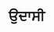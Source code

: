 ---
title: "ਉਦਾਸੀ"
punjabiTitle: "ਉਦਾਸੀ"
introductionEn: "Depression is a common but serious mood disorder that causes a persistent feeling of sadness and loss of interest."
introductionPu: "ਉਦਾਸੀ ਇੱਕ ਆਮ ਪਰ ਗੰਭੀਰ ਮੂਡ ਵਿਕਾਰ ਹੈ ਜੋ ਲਗਾਤਾਰ ਉਦਾਸੀ ਅਤੇ ਦਿਲਚਸਪੀ ਗੁਆਉਣ ਦੀ ਭਾਵਨਾ ਦਾ ਕਾਰਨ ਬਣਦਾ ਹੈ।"
summaryEn: "Understanding persistent sadness and finding hope through Gurbani"
summaryPu: "ਗੁਰਬਾਣੀ ਰਾਹੀਂ ਲਗਾਤਾਰ ਉਦਾਸੀ ਨੂੰ ਸਮਝਣਾ ਅਤੇ ਉਮੀਦ ਲੱਭਣਾ"
whatIsPu: "ਉਦਾਸੀ ਕੀ ਹੈ?"
whatIsContentEn: "Depression affects how you feel, think, and behave and can lead to a variety of emotional and physical problems. You may have trouble doing normal day-to-day activities, and sometimes you may feel as if life isn't worth living. It is more than just a bout of the blues; it is a medical illness that requires understanding and care."
whatIsContentPu: "ਉਦਾਸੀ ਤੁਹਾਡੇ ਮਹਿਸੂਸ ਕਰਨ, ਸੋਚਣ ਅਤੇ ਵਿਵਹਾਰ ਨੂੰ ਪ੍ਰਭਾਵਿਤ ਕਰਦੀ ਹੈ ਅਤੇ ਕਈ ਤਰ੍ਹਾਂ ਦੀਆਂ ਭਾਵਨਾਤਮਕ ਅਤੇ ਸਰੀਰਕ ਸਮੱਸਿਆਵਾਂ ਦਾ ਕਾਰਨ ਬਣ ਸਕਦੀ ਹੈ। ਤੁਹਾਨੂੰ ਰੋਜ਼ਾਨਾ ਦੇ ਕੰਮ ਕਰਨ ਵਿੱਚ ਮੁਸ਼ਕਲ ਹੋ ਸਕਦੀ ਹੈ, ਅਤੇ ਕਈ ਵਾਰ ਤੁਸੀਂ ਮਹਿਸੂਸ ਕਰ ਸਕਦੇ ਹੋ ਕਿ ਜੀਵਨ ਜਿਉਣ ਯੋਗ ਨਹੀਂ ਹੈ। ਇਹ ਸਿਰਫ਼ ਨਿਰਾਸ਼ਾ ਦਾ ਦੌਰ ਨਹੀਂ ਹੈ; ਇਹ ਇੱਕ ਡਾਕਟਰੀ ਬਿਮਾਰੀ ਹੈ ਜਿਸ ਨੂੰ ਸਮਝ ਅਤੇ ਦੇਖਭਾਲ ਦੀ ਲੋੜ ਹੁੰਦੀ ਹੈ।"
gurbaniIntegrationEn: "In Sikhi, the mind (mun) is seen as both the source of suffering and the key to liberation. When feelings of deep sadness take over, Gurbani reminds us to turn towards Naam Simran (meditation on the Divine Name) and Sangat (holy congregation) to find stability. The practice of Seva (selfless service) can also restore a sense of purpose and connection, lifting the spirit from despair."
gurbaniIntegrationPu: "ਸਿੱਖੀ ਵਿੱਚ, ਮਨ (ਮੁਨ) ਨੂੰ ਦੁੱਖ ਦਾ ਸਰੋਤ ਅਤੇ ਮੁਕਤੀ ਦੀ ਕੁੰਜੀ ਦੋਵੇਂ ਮੰਨਿਆ ਜਾਂਦਾ ਹੈ। ਜਦੋਂ ਡੂੰਘੀ ਉਦਾਸੀ ਦੀਆਂ ਭਾਵਨਾਵਾਂ ਹਾਵੀ ਹੋ ਜਾਂਦੀਆਂ ਹਨ, ਤਾਂ ਗੁਰਬਾਣੀ ਸਾਨੂੰ ਸਥਿਰਤਾ ਲੱਭਣ ਲਈ ਨਾਮ ਸਿਮਰਨ (ਰੱਬੀ ਨਾਮ ਦਾ ਸਿਮਰਨ) ਅਤੇ ਸੰਗਤ (ਪਵਿੱਤਰ ਸੰਗਤ) ਵੱਲ ਮੁੜਨ ਦੀ ਯਾਦ ਦਿਵਾਉਂਦੀ ਹੈ। ਸੇਵਾ (ਨਿਰਸਵਾਰਥ ਸੇਵਾ) ਦਾ ਅਭਿਆਸ ਵੀ ਉਦੇਸ਼ ਅਤੇ ਸਬੰਧ ਦੀ ਭਾਵਨਾ ਨੂੰ ਬਹਾਲ ਕਰ ਸਕਦਾ ਹੈ, ਨਿਰਾਸ਼ਾ ਤੋਂ ਆਤਮਾ ਨੂੰ ਉੱਚਾ ਚੁੱਕ ਸਕਦਾ ਹੈ।"
shabads:
  - gurmukhi: "ਗੁਰਮੁਖਿ ਮਿਲਿ ਰਹੈ ਸੋ ਜਨੁ ਸੋਭਾ ਪਾਵੈ ॥"
    romanized: "Gurmukh mil rehai so jan sobhaa paavai."
    translation: "One who remains united with the Gurmukh obtains glory."
    relevanceEn: "This emphasizes the healing power of Sangat (community). Isolating oneself is common in depression, but connecting with a spiritual community provides strength and reduces feelings of loneliness."
    relevancePu: "ਇਹ ਸੰਗਤ (ਭਾਈਚਾਰੇ) ਦੀ ਇਲਾਜ ਸ਼ਕਤੀ 'ਤੇ ਜ਼ੋਰ ਦਿੰਦਾ ਹੈ। ਉਦਾਸੀ ਵਿੱਚ ਆਪਣੇ ਆਪ ਨੂੰ ਅਲੱਗ ਕਰਨਾ ਆਮ ਹੈ, ਪਰ ਇੱਕ ਅਧਿਆਤਮਿਕ ਭਾਈਚਾਰੇ ਨਾਲ ਜੁੜਨਾ ਤਾਕਤ ਪ੍ਰਦਾਨ ਕਰਦਾ ਹੈ ਅਤੇ ਇਕੱਲੇਪਣ ਦੀਆਂ ਭਾਵਨਾਵਾਂ ਨੂੰ ਘਟਾਉਂਦਾ ਹੈ।"
  - gurmukhi: "ਮਨ ਤੂੰ ਜੋਤਿ ਸਰੂਪੁ ਹੈ ਆਪਣਾ ਮੂਲੁ ਪਛਾਣੁ ॥"
    romanized: "Man toon jot saroop hai aapna mool pachhaan."
    translation: "O my mind, you are the embodiment of the Divine Light - recognize your own origin."
    relevanceEn: "This is a powerful reminder of our inherent divine nature. Depression can cloud self-worth, and this shabad helps reconnect an individual to their intrinsic value and light."
    relevancePu: "ਇਹ ਸਾਡੇ ਅੰਦਰੂਨੀ ਬ੍ਰਹਮ ਸੁਭਾਅ ਦੀ ਇੱਕ ਸ਼ਕਤੀਸ਼ਾਲੀ ਯਾਦ ਦਿਵਾਉਂਦਾ ਹੈ। ਉਦਾਸੀ ਸਵੈ-ਮਾਣ ਨੂੰ ਧੁੰਦਲਾ ਕਰ ਸਕਦੀ ਹੈ, ਅਤੇ ਇਹ ਸ਼ਬਦ ਇੱਕ ਵਿਅਕਤੀ ਨੂੰ ਉਨ੍ਹਾਂ ਦੇ ਅੰਦਰੂਨੀ ਮੁੱਲ ਅਤੇ ਪ੍ਰਕਾਸ਼ ਨਾਲ ਦੁਬਾਰਾ ਜੋੜਨ ਵਿੱਚ ਮਦਦ ਕਰਦਾ ਹੈ।"
sikhTeachingsEn: "Sikhi offers a profound framework for understanding and navigating mental health challenges. The concept of 'Man Jeetai Jag Jeet' (conquering the mind is conquering the world) highlights the importance of inner discipline and self-mastery. Through Gurbani, we learn to cultivate virtues like contentment (Santokh), humility (Nimrata), and compassion (Daya), which are essential for mental well-being. The teachings emphasize that true happiness (Sukh) comes from within, through connection with the Divine, rather than external pursuits."
sikhTeachingsPu: "ਸਿੱਖੀ ਮਾਨਸਿਕ ਸਿਹਤ ਚੁਣੌਤੀਆਂ ਨੂੰ ਸਮਝਣ ਅਤੇ ਨੈਵੀਗੇਟ ਕਰਨ ਲਈ ਇੱਕ ਡੂੰਘਾ ਢਾਂਚਾ ਪ੍ਰਦਾਨ ਕਰਦੀ ਹੈ। 'ਮਨ ਜੀਤੈ ਜਗ ਜੀਤ' (ਮਨ ਨੂੰ ਜਿੱਤਣਾ ਸੰਸਾਰ ਨੂੰ ਜਿੱਤਣਾ ਹੈ) ਦਾ ਸੰਕਲਪ ਅੰਦਰੂਨੀ ਅਨੁਸ਼ਾਸਨ ਅਤੇ ਸਵੈ-ਨਿਯੰਤਰਣ ਦੀ ਮਹੱਤਵਪੂਰਨਤਾ ਨੂੰ ਉਜਾਗਰ ਕਰਦਾ ਹੈ। ਗੁਰਬਾਣੀ ਰਾਹੀਂ, ਅਸੀਂ ਸੰਤੋਖ (ਸੰਤੁਸ਼ਟੀ), ਨਿਮਰਤਾ (ਨਿਮਰਤਾ), ਅਤੇ ਦਇਆ (ਦਇਆ) ਵਰਗੇ ਗੁਣਾਂ ਨੂੰ ਪੈਦਾ ਕਰਨਾ ਸਿੱਖਦੇ ਹਾਂ, ਜੋ ਮਾਨਸਿਕ ਤੰਦਰੁਸਤੀ ਲਈ ਜ਼ਰੂਰੀ ਹਨ। ਸਿੱਖਿਆਵਾਂ ਇਸ ਗੱਲ 'ਤੇ ਜ਼ੋਰ ਦਿੰਦੀਆਂ ਹਨ ਕਿ ਸੱਚੀ ਖੁਸ਼ੀ (ਸੁਖ) ਅੰਦਰੋਂ ਆਉਂਦੀ ਹੈ, ਰੱਬੀ ਨਾਲ ਜੁੜਨ ਦੁਆਰਾ, ਨਾ ਕਿ ਬਾਹਰੀ ਪ੍ਰਾਪਤੀਆਂ ਦੁਆਰਾ।"
communityCulturalEn: "The Sikh community, or Sangat, plays a vital role in supporting mental well-being. Connecting with Sangat provides a sense of belonging, reduces isolation, and offers a supportive environment for sharing experiences and seeking guidance. However, cultural stigma around mental health can sometimes prevent individuals from seeking help. It's important to foster open conversations and encourage a compassionate approach within the community, emphasizing that seeking help is a sign of strength and aligns with Sikh values of mutual support and care."
communityCulturalPu: "ਸਿੱਖ ਭਾਈਚਾਰਾ, ਜਾਂ ਸੰਗਤ, ਮਾਨਸਿਕ ਤੰਦਰੁਸਤੀ ਦਾ ਸਮਰਥਨ ਕਰਨ ਵਿੱਚ ਇੱਕ ਮਹੱਤਵਪੂਰਨ ਭੂਮਿਕਾ ਨਿਭਾਉਂਦਾ ਹੈ। ਸੰਗਤ ਨਾਲ ਜੁੜਨਾ ਸਬੰਧ ਦੀ ਭਾਵਨਾ ਪ੍ਰਦਾਨ ਕਰਦਾ ਹੈ, ਇਕੱਲਤਾ ਨੂੰ ਘਟਾਉਂਦਾ ਹੈ, ਅਤੇ ਅਨੁਭਵਾਂ ਨੂੰ ਸਾਂਝਾ ਕਰਨ ਅਤੇ ਮਾਰਗਦਰਸ਼ਨ ਪ੍ਰਾਪਤ ਕਰਨ ਲਈ ਇੱਕ ਸਹਾਇਕ ਵਾਤਾਵਰਣ ਪ੍ਰਦਾਨ ਕਰਦਾ ਹੈ। ਹਾਲਾਂਕਿ, ਮਾਨਸਿਕ ਸਿਹਤ ਬਾਰੇ ਸੱਭਿਆਚਾਰਕ ਕਲੰਕ ਕਈ ਵਾਰ ਵਿਅਕਤੀਆਂ ਨੂੰ ਮਦਦ ਲੈਣ ਤੋਂ ਰੋਕ ਸਕਦਾ ਹੈ। ਭਾਈਚਾਰੇ ਦੇ ਅੰਦਰ ਖੁੱਲ੍ਹੀਆਂ ਗੱਲਬਾਤਾਂ ਨੂੰ ਉਤਸ਼ਾਹਿਤ ਕਰਨਾ ਅਤੇ ਇੱਕ ਦਇਆਵਾਨ ਪਹੁੰਚ ਨੂੰ ਉਤਸ਼ਾਹਿਤ ਕਰਨਾ ਮਹੱਤਵਪੂਰਨ ਹੈ, ਇਸ ਗੱਲ 'ਤੇ ਜ਼ੋਰ ਦਿੰਦੇ ਹੋਏ ਕਿ ਮਦਦ ਮੰਗਣਾ ਤਾਕਤ ਦੀ ਨਿਸ਼ਾਨੀ ਹੈ ਅਤੇ ਆਪਸੀ ਸਹਾਇਤਾ ਅਤੇ ਦੇਖਭਾਲ ਦੇ ਸਿੱਖ ਮੁੱਲਾਂ ਨਾਲ ਮੇਲ ਖਾਂਦਾ ਹੈ।"
practicalSikhPracticesEn:
  - "Naam Simran: Daily meditation on the Divine Name to calm the mind and connect with inner peace."
  - "Sangat: Actively participate in the holy congregation for community support and spiritual upliftment."
  - "Seva: Engage in selfless service to foster a sense of purpose and reduce self-focus."
  - "Gurbani Recitation/Listening: Find solace and guidance in the sacred verses of Guru Granth Sahib."
  - "Chardi Kala: Cultivate an optimistic outlook, facing challenges with courage and faith."
practicalSikhPracticesPu:
  - "ਨਾਮ ਸਿਮਰਨ: ਮਨ ਨੂੰ ਸ਼ਾਂਤ ਕਰਨ ਅਤੇ ਅੰਦਰੂਨੀ ਸ਼ਾਂਤੀ ਨਾਲ ਜੁੜਨ ਲਈ ਰੱਬੀ ਨਾਮ ਦਾ ਰੋਜ਼ਾਨਾ ਸਿਮਰਨ।"
  - "ਸੰਗਤ: ਭਾਈਚਾਰਕ ਸਹਾਇਤਾ ਅਤੇ ਅਧਿਆਤਮਿਕ ਉੱਨਤੀ ਲਈ ਪਵਿੱਤਰ ਸੰਗਤ ਵਿੱਚ ਸਰਗਰਮੀ ਨਾਲ ਹਿੱਸਾ ਲਓ।"
  - "ਸੇਵਾ: ਉਦੇਸ਼ ਦੀ ਭਾਵਨਾ ਪੈਦਾ ਕਰਨ ਅਤੇ ਸਵੈ-ਕੇਂਦਰਿਤਤਾ ਨੂੰ ਘਟਾਉਣ ਲਈ ਨਿਰਸਵਾਰਥ ਸੇਵਾ ਵਿੱਚ ਸ਼ਾਮਲ ਹੋਵੋ।"
  - "ਗੁਰਬਾਣੀ ਪਾਠ/ਸੁਣਨਾ: ਗੁਰੂ ਗ੍ਰੰਥ ਸਾਹਿਬ ਦੇ ਪਵਿੱਤਰ ਸ਼ਬਦਾਂ ਵਿੱਚ ਸ਼ਾਂਤੀ ਅਤੇ ਮਾਰਗਦਰਸ਼ਨ ਲੱਭੋ।"
  - "ਚੜ੍ਹਦੀ ਕਲਾ: ਇੱਕ ਆਸ਼ਾਵਾਦੀ ਦ੍ਰਿਸ਼ਟੀਕੋਣ ਪੈਦਾ ਕਰੋ, ਹਿੰਮਤ ਅਤੇ ਵਿਸ਼ਵਾਸ ਨਾਲ ਚੁਣੌਤੀਆਂ ਦਾ ਸਾਹਮਣਾ ਕਰੋ।"
practicalSupportEn:
  - "Talk about your feelings to a trusted friend, family member, or a professional."
  - "Engage in Seva: Even small acts of selfless service can improve your mood."
  - "Stay Physically Active: Go for a walk, do yoga, or engage in any form of movement you enjoy."
practicalSupportPu:
  - "ਆਪਣੀਆਂ ਭਾਵਨਾਵਾਂ ਬਾਰੇ ਕਿਸੇ ਭਰੋਸੇਮੰਦ ਦੋਸਤ, ਪਰਿਵਾਰਕ ਮੈਂਬਰ, ਜਾਂ ਪੇਸ਼ੇਵਰ ਨਾਲ ਗੱਲ ਕਰੋ।"
  - "ਸੇਵਾ ਵਿੱਚ ਸ਼ਾਮਲ ਹੋਵੋ: ਨਿਰਸਵਾਰਥ ਸੇਵਾ ਦੇ ਛੋਟੇ ਕੰਮ ਵੀ ਤੁਹਾਡੇ ਮੂਡ ਨੂੰ ਸੁਧਾਰ ਸਕਦੇ ਹਨ।"
  - "ਸਰੀਰਕ ਤੌਰ 'ਤੇ ਸਰਗਰਮ ਰਹੋ: ਸੈਰ ਲਈ ਜਾਓ, ਯੋਗਾ ਕਰੋ, ਜਾਂ ਕਿਸੇ ਵੀ ਕਿਸਮ ਦੀ ਗਤੀਵਿਧੀ ਵਿੱਚ ਸ਼ਾਮਲ ਹੋਵੋ ਜਿਸਦਾ ਤੁਸੀਂ ਆਨੰਦ ਲੈਂਦੇ ਹੋ।"
externalResources:
  - nameEn: "Sikh Your Mind"
    namePu: "ਸਿੱਖ ਯੂਅਰ ਮਾਈਂਡ"
    url: "#"
  - nameEn: "National Mental Health Helpline"
    namePu: "ਰਾਸ਼ਟਰੀ ਮਾਨਸਿਕ ਸਿਹਤ ਹੈਲਪਲਾਈਨ"
    url: "#"
---